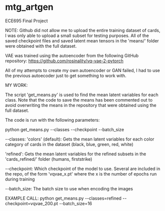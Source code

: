 # mtg_artgen
ECE695 Final Project

NOTE: Github did not allow me to upload the entire training dataset of cards, I was only able to upload a small subset for testing purposes. All of the saved checkpoint files and saved latent mean tensors in the 'means/' folder were obtained with the full dataset.

VAE was trained using the autoencoder from the following GitHub repository: https://github.com/rosinality/vq-vae-2-pytorch

All of my attempts to create my own autoencoder or GAN failed, I had to use the previous autoecoder just to get something to work with.

MY WORK:

The script 'get_means.py' is used to find the mean latent variables for each class. Note that the code to save the means has been commented out to avoid overwriting the means in the repository that were obtained using the full dataset.

The code is run with the following parameters:

python get_means.py --classes --checkpoint --batch_size

--classes:
  'colors' (default):
    Gets the mean latent variables for each color category of cards in the dataset (black, blue, green, red, white)
    
  'refined':
    Gets the mean latent variables for the refined subsets in the 'cards_refined/' folder (humans, firststrike)
    
--checkpoint:
  Which checkpoint of the model to use. Several are included in the repo, of the form 'vqvae_x.pt' where the x is the number of epochs run during training
  
--batch_size:
  The batch size to use when encoding the images
  
EXAMPLE CALL: python get_means.py --classes=refined --checkpoint=vqvae_200.pt --batch_size=16


